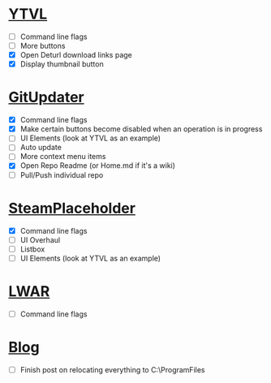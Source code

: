 # [YTVL](https://github.com/Walkman100/YTVL)
- [ ] Command line flags
- [ ] More buttons
 - [x] Open Deturl download links page
 - [x] Display thumbnail button

# [GitUpdater](https://github.com/Walkman100/GitUpdater)
- [x] Command line flags
- [x] Make certain buttons become disabled when an operation is in progress
- [ ] UI Elements (look at YTVL as an example)
- [ ] Auto update
- [ ] More context menu items
 - [x] Open Repo Readme (or Home.md if it's a wiki)
 - [ ] Pull/Push individual repo

# [SteamPlaceholder](https://github.com/Walkman100/SteamPlaceholder)
- [x] Command line flags
- [ ] UI Overhaul
 - [ ] Listbox
 - [ ] UI Elements (look at YTVL as an example)

# [LWAR](https://github.com/CampusTools/LWAR)
- [ ] Command line flags

# [Blog](http://matthewcstech.blogspot.com/)
- [ ] Finish post on relocating everything to C:\ProgramFiles